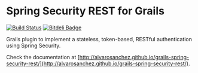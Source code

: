 Spring Security REST for Grails
===========================
[![Build Status](https://drone.io/github.com/alvarosanchez/grails-spring-security-rest/status.png)](https://drone.io/github.com/alvarosanchez/grails-spring-security-rest/latest)
[![Bitdeli Badge](https://d2weczhvl823v0.cloudfront.net/alvarosanchez/grails-spring-security-rest/trend.png)](https://bitdeli.com/free "Bitdeli Badge")

Grails plugin to implement a stateless, token-based, RESTful authentication using Spring Security.

Check the documentation at [http://alvarosanchez.github.io/grails-spring-security-rest/](http://alvarosanchez.github.io/grails-spring-security-rest/).




